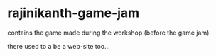 # rajinikanth-game-jam
contains the game made during the workshop (before the game jam)

there used to a be a web-site too...

